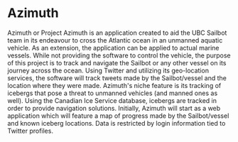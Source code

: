 # Azimuth

Azimuth or Project Azimuth is an application created to aid the UBC Sailbot team in its endeavour to cross the Atlantic ocean in an unmanned aquatic vehicle. As an extension, the application can be applied to actual marine vessels.
While not providing the software to control the vehicle, the purpose of this project is to track and navigate the Sailbot or any other vessel on its journey across the ocean. Using Twitter and utilizing its geo-location services, the software will track tweets made by the Sailbot/vessel and the location where they were made.
Azimuth's niche feature is its tracking of icebergs that pose a threat to unmanned vehicles (and manned ones as well). Using the Canadian Ice Service database, icebergs are tracked in order to provide navigation solutions.
Initially, Azimuth will start as a web application which will feature a map of progress made by the Sailbot/vessel and known iceberg locations. Data is restricted by login information tied to Twitter profiles.
